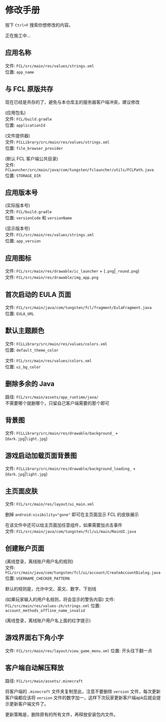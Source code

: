 # 修改手册

按下 `Ctrl+F` 搜索你想修改的内容。

正在施工中...

## 应用名称

文件: `FCL/src/main/res/values/strings.xml`  
位置: `app_name`

## 与 FCL 原版共存

现在已经是共存的了，避免与本仓库主的服务器客户端冲突，建议修改

(应用包名)  
文件: `FCL/build.gradle`  
位置: `applicationId`

(文件提供器)  
文件: `FCLLibrary/src/main/res/values/strings.xml`  
位置: `file_browser_provider`

(默认 FCL 客户端公共目录)  
文件: `FCLauncher/src/main/java/com/tungsten/fclauncher/utils/FCLPath.java`  
位置: `STORAGE_DIR`

## 应用版本号

(实际版本号)  
文件: `FCL/build.gradle`  
位置: `versionCode` 和 `versionName`

(显示版本号)  
文件: `FCL/src/main/res/values/strings.xml`  
位置: `app_version`

## 应用图标

文件: `FCL/src/main/res/drawable/ic_launcher` + (`.png`|`_round.png`)  
文件: `FCL/src/main/res/drawable/img_app.png`

## 首次启动的 EULA 页面

文件: `FCL/src/main/java/com/tungsten/fcl/fragment/EulaFragment.java`  
位置: `EULA_URL`

## 默认主题颜色

文件: `FCLLibrary/src/main/res/values/colors.xml`  
位置: `default_theme_color`

文件: `FCL/src/main/res/values/colors.xml`  
位置: `ui_bg_color`

## 删除多余的 Java

路径: `FCL/src/main/assets/app_runtime/java/`  
不需要哪个就删哪个，只留自己客户端需要的那个即可

## 背景图

文件: `FCLLibrary/src/main/res/drawable/background_` + (`dark.jpg`|`light.jpg`)

## 游戏启动加载页面背景图

文件: `FCLLibrary/src/main/res/drawable/background_loading_` + (`dark.jpg`|`light.jpg`)

## 主页面皮肤

文件: `FCL/src/main/res/layout/ui_main.xml`

删掉 `android:visibility="gone"` 即可在主页面显示 FCL 的皮肤展示

在该文件中还可以给主页面加任意组件，如果需要加点击事件  
文件: `FCL/src/main/java/com/tungsten/fcl/ui/main/MainUI.java`

## 创建账户页面

(离线登录，离线账户用户名的规则)  
文件: `FCL/src/main/java/com/tungsten/fcl/ui/account/CreateAccountDialog.java`  
位置: `USERNAME_CHECKER_PATTERN`

默认的规则是，允许中文、英文、数字、下划线

(如果玩家输入的用户名规则，将会显示的警告内容)
文件: `FCL/src/main/res/values-zh/strings.xml`
位置: `account_methods_offline_name_invalid`

(离线登录，离线账户用户名上面的红字提示)

## 游戏界面右下角小字

文件: `FCL/src/main/res/layout/view_game_menu.xml`
位置: 开头往下翻一点

## 客户端自动解压释放

路径: `FCL/src/main/assets/.minecraft`

将客户端的 `.minecraft` 文件夹复制至此，注意不要删除 `version` 文件，每次更新客户端都应该将 `version` 文件的数字加一，这样下次玩家更新客户端apk后就会提示更新客户端文件了。

更新策略是，删除原有的所有文件，再释放安装包内文件。
